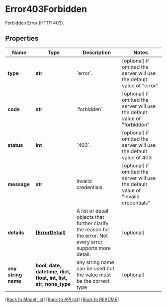 # Error403Forbidden

Forbidden Error (HTTP 403).

## Properties
Name | Type | Description | Notes
------------ | ------------- | ------------- | -------------
**type** | **str** | &#x60;error&#x60;. | [optional]  if omitted the server will use the default value of "error"
**code** | **str** | &#x60;forbidden&#x60;. | [optional]  if omitted the server will use the default value of "forbidden"
**status** | **int** | &#x60;403&#x60;. | [optional]  if omitted the server will use the default value of 403
**message** | **str** | Invalid credentials. | [optional]  if omitted the server will use the default value of "Invalid credentials"
**details** | [**[ErrorDetail]**](ErrorDetail.md) | A list of detail objects that further clarify the reason for the error. Not every error supports more detail. | [optional] 
**any string name** | **bool, date, datetime, dict, float, int, list, str, none_type** | any string name can be used but the value must be the correct type | [optional]

[[Back to Model list]](../README.md#documentation-for-models) [[Back to API list]](../README.md#documentation-for-api-endpoints) [[Back to README]](../README.md)


